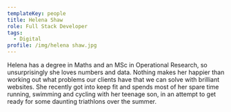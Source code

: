 ```yaml
---
templateKey: people
title: Helena Shaw
role: Full Stack Developer
tags:
  - Digital
profile: /img/helena shaw.jpg
---
```

Helena has a degree in Maths and an MSc in Operational Research, so unsurprisingly she loves numbers and data. Nothing makes her happier than working out what problems our clients have that we can solve with brilliant websites. She recently got into keep fit and spends most of her spare time running, swimming and cycling with her teenage son, in an attempt to get ready for some daunting triathlons over the summer.
